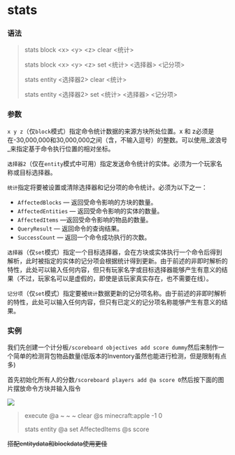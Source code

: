 # stats

### 语法

> stats block \<x> \<y> \<z> clear <统计>
>
> stats block \<x> \<y> \<z> set <统计> <选择器> <记分项>
>
> stats entity <选择器2> clear <统计>
>
> stats entity <选择器2> set <统计> <选择器> <记分项>

### 参数

`x y z`（仅`block`模式）指定命令统计数据的来源方块所处位置。x 和 z必须是在-30,000,000和30,000,000之间（含，不输入逗号）的整数。可以使用_波浪号_来指定基于命令执行位置的相对坐标。

`选择器2`（仅在`entity`模式中可用）指定发送命令统计的实体。必须为一个玩家名称或目标选择器。

`统计`指定将要被设置或清除选择器和记分项的命令统计。必须为以下之一：

* `AffectedBlocks` — 返回受命令影响的方块的数量。
* `AffectedEntities` — 返回受命令影响的实体的数量。
* `AffectedItems` —返回受命令影响的物品的数量。
* `QueryResult` — 返回命令的查询结果。
* `SuccessCount` — 返回一个命令成功执行的次数。

`选择器`（仅`set`模式）指定一个目标选择器，会在方块或实体执行一个命令后得到解析，此时被指定的实体的记分项会根据统计得到更新。由于前述的非即时解析的特性，此处可以输入任何内容，但只有玩家名字或目标选择器能够产生有意义的结果（不过，玩家名可以是虚假的，即使是该玩家真实存在，也不需要在线）。

`记分项`（仅`set`模式）指定要被`统计`数据更新的记分项名称。由于前述的非即时解析的特性，此处可以输入任何内容，但只有已定义的记分项名称能够产生有意义的结果。

### 实例

我们先创建一个计分板`/scoreboard objectives add score dummy`然后来制作一个简单的检测背包物品数量(低版本的Inventory虽然也能进行检测，但是限制有点多)

首先初始化所有人的分数`/scoreboard players add @a score 0`然后按下面的图片摆放命令方块并输入指令

![](../.gitbook/assets/2021-05-06\_21.32.08.png)

> execute @a \~ \~ \~ clear @s minecraft:apple -1 0
>
> stats entity @a set AffectedItems @s score

~~搭配entitydata和blockdata使用更佳~~
